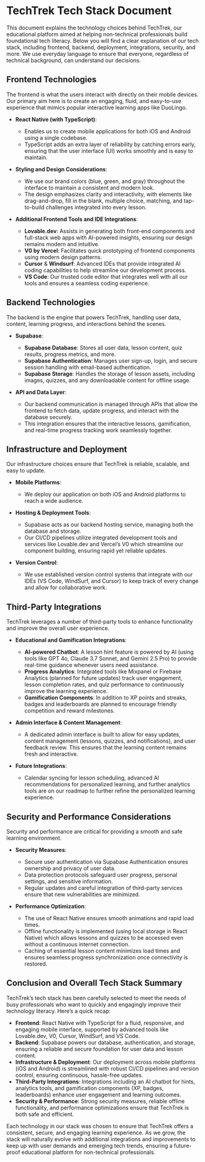 # TechTrek Tech Stack Document

This document explains the technology choices behind TechTrek, our educational platform aimed at helping non-technical professionals build foundational tech literacy. Below you will find a clear explanation of our tech stack, including frontend, backend, deployment, integrations, security, and more. We use everyday language to ensure that everyone, regardless of technical background, can understand our decisions.

## Frontend Technologies

The frontend is what the users interact with directly on their mobile devices. Our primary aim here is to create an engaging, fluid, and easy-to-use experience that mimics popular interactive learning apps like DuoLingo.

*   **React Native (with TypeScript)**:

    *   Enables us to create mobile applications for both iOS and Android using a single codebase.
    *   TypeScript adds an extra layer of reliability by catching errors early, ensuring that the user interface (UI) works smoothly and is easy to maintain.

*   **Styling and Design Considerations**:

    *   We use our brand colors (blue, green, and gray) throughout the interface to maintain a consistent and modern look.
    *   The design emphasizes clarity and interactivity, with elements like drag-and-drop, fill in the blank, multiple choice, matching, and tap-to-build challenges integrated into every lesson.

*   **Additional Frontend Tools and IDE Integrations**:

    *   **Lovable.dev**: Assists in generating both front-end components and full-stack web apps with AI-powered insights, ensuring our design remains modern and intuitive.
    *   **V0 by Vercel**: Facilitates quick prototyping of frontend components using modern design patterns.
    *   **Cursor** & **Windsurf**: Advanced IDEs that provide integrated AI coding capabilities to help streamline our development process.
    *   **VS Code**: Our trusted code editor that integrates well with all our tools and ensures a seamless coding experience.

## Backend Technologies

The backend is the engine that powers TechTrek, handling user data, content, learning progress, and interactions behind the scenes.

*   **Supabase**:

    *   **Supabase Database**: Stores all user data, lesson content, quiz results, progress metrics, and more.
    *   **Supabase Authentication**: Manages user sign-up, login, and secure session handling with email-based authentication.
    *   **Supabase Storage**: Handles the storage of lesson assets, including images, quizzes, and any downloadable content for offline usage.

*   **API and Data Layer**:

    *   Our backend communication is managed through APIs that allow the frontend to fetch data, update progress, and interact with the database securely.
    *   This integration ensures that the interactive lessons, gamification, and real-time progress tracking work seamlessly together.

## Infrastructure and Deployment

Our infrastructure choices ensure that TechTrek is reliable, scalable, and easy to update.

*   **Mobile Platforms**:

    *   We deploy our application on both iOS and Android platforms to reach a wide audience.

*   **Hosting & Deployment Tools**:

    *   Supabase acts as our backend hosting service, managing both the database and storage.
    *   Our CI/CD pipelines utilize integrated development tools and services like Lovable.dev and Vercel’s V0 which streamline our component building, ensuring rapid yet reliable updates.

*   **Version Control**:

    *   We use established version control systems that integrate with our IDEs (VS Code, WindSurf, and Cursor) to keep track of every change and allow for collaborative work.

## Third-Party Integrations

TechTrek leverages a number of third-party tools to enhance functionality and improve the overall user experience.

*   **Educational and Gamification Integrations**:

    *   **AI-powered Chatbot**: A lesson hint feature is powered by AI (using tools like GPT 4o, Claude 3.7 Sonnet, and Gemini 2.5 Pro) to provide real-time guidance whenever users need assistance.
    *   **Progress Analytics**: Integrated tools like Mixpanel or Firebase Analytics (planned for future updates) track user engagement, lesson completion rates, and quiz performance to continuously improve the learning experience.
    *   **Gamification Components**: In addition to XP points and streaks, badges and leaderboards are planned to encourage friendly competition and reward milestones.

*   **Admin Interface & Content Management**:

    *   A dedicated admin interface is built to allow for easy updates, content management (lessons, quizzes, and notifications), and user feedback review. This ensures that the learning content remains fresh and interactive.

*   **Future Integrations**:

    *   Calendar syncing for lesson scheduling, advanced AI recommendations for personalized learning, and further analytics tools are on our roadmap to further refine the personalized learning experience.

## Security and Performance Considerations

Security and performance are critical for providing a smooth and safe learning environment.

*   **Security Measures**:

    *   Secure user authentication via Supabase Authentication ensures ownership and privacy of user data.
    *   Data protection protocols safeguard user progress, personal settings, and sensitive information.
    *   Regular updates and careful integration of third-party services ensure that new vulnerabilities are minimized.

*   **Performance Optimization**:

    *   The use of React Native ensures smooth animations and rapid load times.
    *   Offline functionality is implemented (using local storage in React Native) which allows lessons and quizzes to be accessed even without a continuous internet connection.
    *   Caching of essential lesson content minimizes load times and ensures seamless progress synchronization once connectivity is restored.

## Conclusion and Overall Tech Stack Summary

TechTrek’s tech stack has been carefully selected to meet the needs of busy professionals who want to quickly and engagingly improve their technology literacy. Here’s a quick recap:

*   **Frontend**: React Native with TypeScript for a fluid, responsive, and engaging mobile interface, supported by advanced tools like Lovable.dev, V0, Cursor, WindSurf, and VS Code.
*   **Backend**: Supabase powers our database, authentication, and storage, ensuring a reliable and secure foundation for user data and lesson content.
*   **Infrastructure & Deployment**: Our deployment across mobile platforms (iOS and Android) is streamlined with robust CI/CD pipelines and version control, ensuring continuous, hassle-free updates.
*   **Third-Party Integrations**: Integrations including an AI chatbot for hints, analytics tools, and gamification components (XP, badges, leaderboards) enhance user engagement and learning outcomes.
*   **Security & Performance**: Strong security measures, reliable offline functionality, and performance optimizations ensure that TechTrek is both safe and efficient.

Each technology in our stack was chosen to ensure that TechTrek offers a consistent, secure, and engaging learning experience. As we grow, the stack will naturally evolve with additional integrations and improvements to keep up with user demands and emerging tech trends, ensuring a future-proof educational platform for non-technical professionals.

